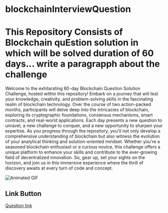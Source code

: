 # blockchainInterviewQuestion
<html><h1>This Repository Consists of Blockchain quEstion solution in which will be solved duration of 60 days... write a paragrapph about the challenge </h1>
<p>Welcome to the exhilarating 60-day Blockchain Question Solution Challenge, hosted within this repository! Embark on a journey that will test your knowledge, creativity, and problem-solving skills in the fascinating realm of blockchain technology. Over the course of two action-packed months, participants will delve deep into the intricacies of blockchain, exploring its cryptographic foundations, consensus mechanisms, smart contracts, and real-world applications. Each day presents a new question to unravel, a new challenge to conquer, and a new opportunity to sharpen your expertise. As you progress through the repository, you'll not only develop a comprehensive understanding of blockchain but also witness the evolution of your analytical thinking and solution-oriented mindset. Whether you're a seasoned blockchain enthusiast or a curious novice, this challenge offers a unique platform to enhance your skills and contribute to the ever-growing field of decentralized innovation. So, gear up, set your sights on the horizon, and join us in this immersive experience where the thrill of discovery awaits at every turn of code and concept.</p>
<body>
    <img src ="https://www.cyberbahnit.com/wp-content/uploads/2017/11/blockchain.jpg" alt="Animated GIF">
</body>
<body>

<h2>Link Button</h2>


<a href="https://docs.google.com/spreadsheets/d/1BAU4x83eY3KYsZ7vRLgfatEZMyqOyw1fdziPliXEbvI/edit?usp=sharing" target="https://docs.google.com/spreadsheets/d/1BAU4x83eY3KYsZ7vRLgfatEZMyqOyw1fdziPliXEbvI/edit?usp=sharing">Question link</a>

</body>
</html>
